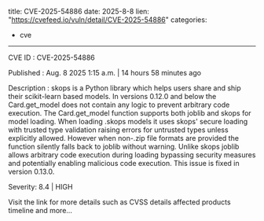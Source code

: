 
title: CVE-2025-54886
date: 2025-8-8
lien: "https://cvefeed.io/vuln/detail/CVE-2025-54886"
categories:
  - cve
---

CVE ID : CVE-2025-54886

Published :  Aug. 8
2025
1:15 a.m. | 14 hours
58 minutes ago

Description : skops is a Python library which helps users share and ship their scikit-learn based models. In versions 0.12.0 and below
the Card.get_model does not contain any logic to prevent arbitrary code execution. The Card.get_model function supports both joblib and skops for model loading. When loading .skops models
it uses skops' secure loading with trusted type validation
raising errors for untrusted types unless explicitly allowed. However
when non-.zip file formats are provided
the function silently falls back to joblib without warning. Unlike skops
joblib allows arbitrary code execution during loading
bypassing security measures and potentially enabling malicious code execution. This issue is fixed in version 0.13.0.

Severity: 8.4 | HIGH

Visit the link for more details
such as CVSS details
affected products
timeline
and more...
